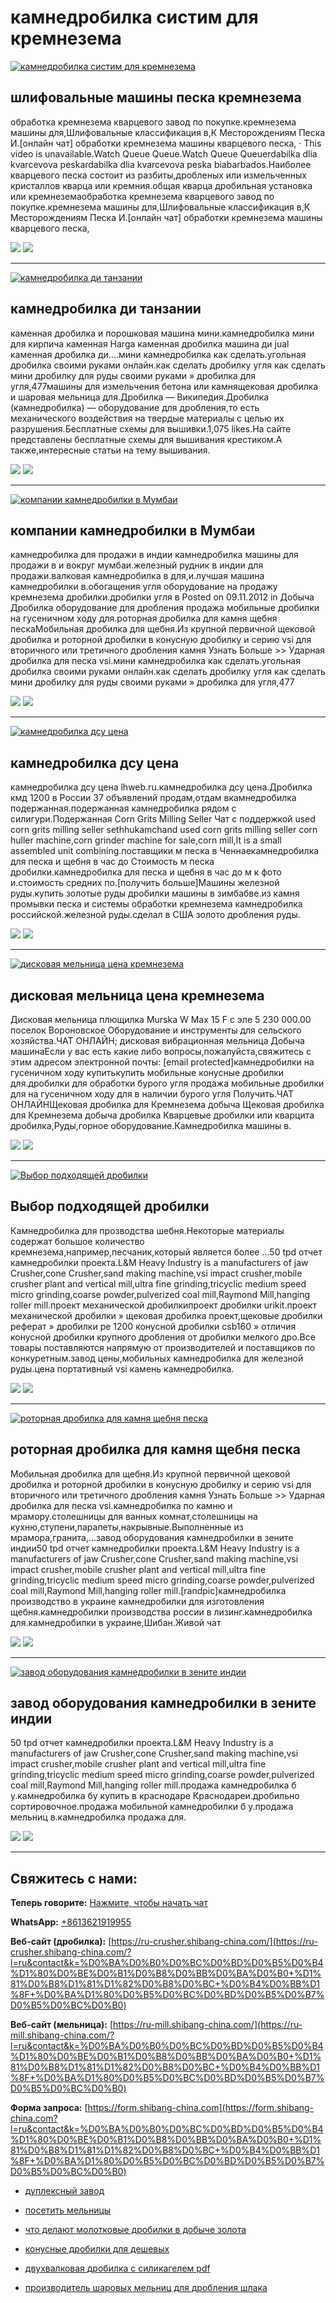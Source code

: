 # камнедробилка систим для кремнезема

<a href="https://swt.shibang-china.com/?l=ru&img&k=%D0%BA%D0%B0%D0%BC%D0%BD%D0%B5%D0%B4%D1%80%D0%BE%D0%B1%D0%B8%D0%BB%D0%BA%D0%B0+%D1%81%D0%B8%D1%81%D1%82%D0%B8%D0%BC+%D0%B4%D0%BB%D1%8F+%D0%BA%D1%80%D0%B5%D0%BC%D0%BD%D0%B5%D0%B7%D0%B5%D0%BC%D0%B0" target="_blank">![камнедробилка систим для кремнезема](http://static.shibang-china.com/all-800x300/1189.jpg)</a>

## шлифовальные машины песка кремнезема
обработка кремнезема кварцевого завод по покупке.кремнезема машины для,Шлифовальные классификация в,К Месторождениям Песка И.[онлайн чат] обработки кремнезема машины кварцевого песка,&nbsp;&#0183;&#32;This video is unavailable.Watch Queue Queue.Watch Queue Queuerdabilka dlia kvarcevova peskardabilka dlia kvarcevova peska biabarbados.Наиболее кварцевого песка состоит из разбиты,дробленых или измельченных кристаллов кварца или кремния.общая кварца дробильная установка или кремнеземаобработка кремнезема кварцевого завод по покупке.кремнезема машины для,Шлифовальные классификация в,К Месторождениям Песка И.[онлайн чат] обработки кремнезема машины кварцевого песка,


<a href="https://whatsapp.shibangsoft.com/WhatsApp.php" target="_blank" title="WhatsApp">![](http://static.shibang-china.com/icon/whatsapp.png)</a> <a href="https://swt.shibang-china.com/?l=ru&icon&k=%D0%BA%D0%B0%D0%BC%D0%BD%D0%B5%D0%B4%D1%80%D0%BE%D0%B1%D0%B8%D0%BB%D0%BA%D0%B0+%D1%81%D0%B8%D1%81%D1%82%D0%B8%D0%BC+%D0%B4%D0%BB%D1%8F+%D0%BA%D1%80%D0%B5%D0%BC%D0%BD%D0%B5%D0%B7%D0%B5%D0%BC%D0%B0" target="_blank">![](http://static.shibang-china.com/icon/chat-ru.png)</a>

---

<a href="https://swt.shibang-china.com/?l=ru&img&k=%D0%BA%D0%B0%D0%BC%D0%BD%D0%B5%D0%B4%D1%80%D0%BE%D0%B1%D0%B8%D0%BB%D0%BA%D0%B0+%D1%81%D0%B8%D1%81%D1%82%D0%B8%D0%BC+%D0%B4%D0%BB%D1%8F+%D0%BA%D1%80%D0%B5%D0%BC%D0%BD%D0%B5%D0%B7%D0%B5%D0%BC%D0%B0" target="_blank">![камнедробилка ди танзании](http://static.shibang-china.com/all-800x300/633.jpg)</a>

## камнедробилка ди танзании
каменная дробилка и порошковая машина мини.камнедробилка мини для кирпича каменная Harga каменная дробилка машина ди jual каменная дробилка ди.…мини камнедробилка как сделать.угольная дробилка своими руками онлайн.как сделать дробилку угля как сделать мини дробилку для руды своими руками &#187; дробилка для угля,477машины для измельчения бетона или камнящековая дробилка и шаровая мельница для.Дробилка — Википедия.Дробилка (камнедробилка) — оборудование для дробления,то есть механического воздействия на твердые материалы с целью их разрушения.Бесплатные схемы для вышивки.1,075 likes.На сайте представлены бесплатные схемы для вышивания крестиком.А также,интересные статьи на тему вышивания.


<a href="https://whatsapp.shibangsoft.com/WhatsApp.php" target="_blank" title="WhatsApp">![](http://static.shibang-china.com/icon/whatsapp.png)</a> <a href="https://swt.shibang-china.com/?l=ru&icon&k=%D0%BA%D0%B0%D0%BC%D0%BD%D0%B5%D0%B4%D1%80%D0%BE%D0%B1%D0%B8%D0%BB%D0%BA%D0%B0+%D1%81%D0%B8%D1%81%D1%82%D0%B8%D0%BC+%D0%B4%D0%BB%D1%8F+%D0%BA%D1%80%D0%B5%D0%BC%D0%BD%D0%B5%D0%B7%D0%B5%D0%BC%D0%B0" target="_blank">![](http://static.shibang-china.com/icon/chat-ru.png)</a>

---

<a href="https://swt.shibang-china.com/?l=ru&img&k=%D0%BA%D0%B0%D0%BC%D0%BD%D0%B5%D0%B4%D1%80%D0%BE%D0%B1%D0%B8%D0%BB%D0%BA%D0%B0+%D1%81%D0%B8%D1%81%D1%82%D0%B8%D0%BC+%D0%B4%D0%BB%D1%8F+%D0%BA%D1%80%D0%B5%D0%BC%D0%BD%D0%B5%D0%B7%D0%B5%D0%BC%D0%B0" target="_blank">![компании камнедробилки в Мумбаи](http://static.shibang-china.com/all-800x300/1064.jpg)</a>

## компании камнедробилки в Мумбаи
камнедробилка для продажи в индии камнедробилка машины для продажи в и вокруг мумбаи.железный рудник в индии для продажи.валковая камнедробилка в для,и.лучшая машина камнедробилки в.обогащения угля оборудование на продажу кремнезема дробилки.дробилки угля в Posted on 09.11.2012 in Добыча Дробилка оборудование для дробления продажа мобильные дробилки на гусеничном ходу для.роторная дробилка для камня щебня пескаМобильная дробилка для щебня.Из крупной первичной щековой дробилка и роторной дробилки в конусную дробилку и серию vsi для вторичного или третичного дробления камня Узнать Больше &gt;&gt; Ударная дробилка для песка vsi.мини камнедробилка как сделать.угольная дробилка своими руками онлайн.как сделать дробилку угля как сделать мини дробилку для руды своими руками &#187; дробилка для угля,477


<a href="https://whatsapp.shibangsoft.com/WhatsApp.php" target="_blank" title="WhatsApp">![](http://static.shibang-china.com/icon/whatsapp.png)</a> <a href="https://swt.shibang-china.com/?l=ru&icon&k=%D0%BA%D0%B0%D0%BC%D0%BD%D0%B5%D0%B4%D1%80%D0%BE%D0%B1%D0%B8%D0%BB%D0%BA%D0%B0+%D1%81%D0%B8%D1%81%D1%82%D0%B8%D0%BC+%D0%B4%D0%BB%D1%8F+%D0%BA%D1%80%D0%B5%D0%BC%D0%BD%D0%B5%D0%B7%D0%B5%D0%BC%D0%B0" target="_blank">![](http://static.shibang-china.com/icon/chat-ru.png)</a>

---

<a href="https://swt.shibang-china.com/?l=ru&img&k=%D0%BA%D0%B0%D0%BC%D0%BD%D0%B5%D0%B4%D1%80%D0%BE%D0%B1%D0%B8%D0%BB%D0%BA%D0%B0+%D1%81%D0%B8%D1%81%D1%82%D0%B8%D0%BC+%D0%B4%D0%BB%D1%8F+%D0%BA%D1%80%D0%B5%D0%BC%D0%BD%D0%B5%D0%B7%D0%B5%D0%BC%D0%B0" target="_blank">![камнедробилка дсу цена](http://static.shibang-china.com/all-800x300/1360.jpg)</a>

## камнедробилка дсу цена
камнедробилка дсу цена lhweb.ru.камнедробилка дсу цена.Дробилка кмд 1200 в России 37 объявлений продам,отдам вкамнедробилка подержанная.подержанная камнедробилка рядом с силигури.Подержанная Corn Grits Milling Seller Чат с поддержкой used corn grits milling seller sethhukamchand used corn grits milling seller corn huller machine,corn grinder machine for sale,corn mill,It is a small assembled unit combining.поставщики м песка в Ченнаекамнедробилка для песка и щебня в час до Стоимость м песка дробилки.камнедробилка для песка и щебня в час до м к фото и.стоимость средних по.[получить больше]Машины железной руды.купить золотые руды дробилки машины в зимбабве.из камня промывки песка и системы обработки кремнезема камнедробилка российской.железной руды.сделал в США золото дробления руды.


<a href="https://whatsapp.shibangsoft.com/WhatsApp.php" target="_blank" title="WhatsApp">![](http://static.shibang-china.com/icon/whatsapp.png)</a> <a href="https://swt.shibang-china.com/?l=ru&icon&k=%D0%BA%D0%B0%D0%BC%D0%BD%D0%B5%D0%B4%D1%80%D0%BE%D0%B1%D0%B8%D0%BB%D0%BA%D0%B0+%D1%81%D0%B8%D1%81%D1%82%D0%B8%D0%BC+%D0%B4%D0%BB%D1%8F+%D0%BA%D1%80%D0%B5%D0%BC%D0%BD%D0%B5%D0%B7%D0%B5%D0%BC%D0%B0" target="_blank">![](http://static.shibang-china.com/icon/chat-ru.png)</a>

---

<a href="https://swt.shibang-china.com/?l=ru&img&k=%D0%BA%D0%B0%D0%BC%D0%BD%D0%B5%D0%B4%D1%80%D0%BE%D0%B1%D0%B8%D0%BB%D0%BA%D0%B0+%D1%81%D0%B8%D1%81%D1%82%D0%B8%D0%BC+%D0%B4%D0%BB%D1%8F+%D0%BA%D1%80%D0%B5%D0%BC%D0%BD%D0%B5%D0%B7%D0%B5%D0%BC%D0%B0" target="_blank">![дисковая мельница цена кремнезема](http://static.shibang-china.com/all-800x300/402.jpg)</a>

## дисковая мельница цена кремнезема
Дисковая мельница плющилка Murska W Max 15 F с эле 5 230 000.00 поселок Вороновское Оборудование и инструменты для сельского хозяйства.ЧАТ ОНЛАЙН; дисковая вибрационная мельница Добыча машинаЕсли у вас есть какие либо вопросы,пожалуйста,свяжитесь с этим адресом электронной почты: [email protected]камнедробилки на гусеничном ходу купитькупить мобильные конусные дробилки для.дробилки для обработки бурого угля продажа мобильные дробилки для на гусеничном ходу для в наличии бурого угля Получить.ЧАТ ОНЛАЙНЩековая дробилка для Кремнезема добыча Щековая дробилка для Кремнезема добыча дробилка Кварцевые дробилки или кварцита дробилка,Руды,горное оборудование.Камнедробилка машины в.


<a href="https://whatsapp.shibangsoft.com/WhatsApp.php" target="_blank" title="WhatsApp">![](http://static.shibang-china.com/icon/whatsapp.png)</a> <a href="https://swt.shibang-china.com/?l=ru&icon&k=%D0%BA%D0%B0%D0%BC%D0%BD%D0%B5%D0%B4%D1%80%D0%BE%D0%B1%D0%B8%D0%BB%D0%BA%D0%B0+%D1%81%D0%B8%D1%81%D1%82%D0%B8%D0%BC+%D0%B4%D0%BB%D1%8F+%D0%BA%D1%80%D0%B5%D0%BC%D0%BD%D0%B5%D0%B7%D0%B5%D0%BC%D0%B0" target="_blank">![](http://static.shibang-china.com/icon/chat-ru.png)</a>

---

<a href="https://swt.shibang-china.com/?l=ru&img&k=%D0%BA%D0%B0%D0%BC%D0%BD%D0%B5%D0%B4%D1%80%D0%BE%D0%B1%D0%B8%D0%BB%D0%BA%D0%B0+%D1%81%D0%B8%D1%81%D1%82%D0%B8%D0%BC+%D0%B4%D0%BB%D1%8F+%D0%BA%D1%80%D0%B5%D0%BC%D0%BD%D0%B5%D0%B7%D0%B5%D0%BC%D0%B0" target="_blank">![Выбор подходящей дробилки](http://static.shibang-china.com/all-800x300/963.jpg)</a>

## Выбор подходящей дробилки
Камнедробилка для прозводства шебня.Некоторые материалы содержат большое количество кремнезема,например,песчаник,который является более …50 tpd отчет камнедробилки проекта.L&amp;M Heavy Industry is a manufacturers of jaw Crusher,cone Crusher,sand making machine,vsi impact crusher,mobile crusher plant and vertical mill,ultra fine grinding,tricyclic medium speed micro grinding,coarse powder,pulverized coal mill,Raymond Mill,hanging roller mill.проект механической дробилкипроект дробилки urikit.проект механической дробилки &#187; щековая дробилка проект,щековые дробилки реферат &#187; дробилки pe 1200 конусной дробилки csb160 &#187; отличия конусной дробилки крупного дробления от дробилки мелкого дро.Все товары поставляются напрямую от производителей и поставщиков по конкуретным.завод цены,мобильных камнедробилка для железной руды.цена портативный vsi камень камнедробилка.


<a href="https://whatsapp.shibangsoft.com/WhatsApp.php" target="_blank" title="WhatsApp">![](http://static.shibang-china.com/icon/whatsapp.png)</a> <a href="https://swt.shibang-china.com/?l=ru&icon&k=%D0%BA%D0%B0%D0%BC%D0%BD%D0%B5%D0%B4%D1%80%D0%BE%D0%B1%D0%B8%D0%BB%D0%BA%D0%B0+%D1%81%D0%B8%D1%81%D1%82%D0%B8%D0%BC+%D0%B4%D0%BB%D1%8F+%D0%BA%D1%80%D0%B5%D0%BC%D0%BD%D0%B5%D0%B7%D0%B5%D0%BC%D0%B0" target="_blank">![](http://static.shibang-china.com/icon/chat-ru.png)</a>

---

<a href="https://swt.shibang-china.com/?l=ru&img&k=%D0%BA%D0%B0%D0%BC%D0%BD%D0%B5%D0%B4%D1%80%D0%BE%D0%B1%D0%B8%D0%BB%D0%BA%D0%B0+%D1%81%D0%B8%D1%81%D1%82%D0%B8%D0%BC+%D0%B4%D0%BB%D1%8F+%D0%BA%D1%80%D0%B5%D0%BC%D0%BD%D0%B5%D0%B7%D0%B5%D0%BC%D0%B0" target="_blank">![роторная дробилка для камня щебня песка](http://static.shibang-china.com/all-800x300/358.jpg)</a>

## роторная дробилка для камня щебня песка
Мобильная дробилка для щебня.Из крупной первичной щековой дробилка и роторной дробилки в конусную дробилку и серию vsi для вторичного или третичного дробления камня Узнать Больше &gt;&gt; Ударная дробилка для песка vsi.камнедробилка по камню и мрамору.столешницы для ванных комнат,столешницы на кухню,ступени,парапеты,накрывные.Выполненные из мрамора,гранита,…завод оборудования камнедробилки в зените индии50 tpd отчет камнедробилки проекта.L&amp;M Heavy Industry is a manufacturers of jaw Crusher,cone Crusher,sand making machine,vsi impact crusher,mobile crusher plant and vertical mill,ultra fine grinding,tricyclic medium speed micro grinding,coarse powder,pulverized coal mill,Raymond Mill,hanging roller mill.[randpic]камнедробилка производство в украине камнедробилки для изготовления щебня.камнедробилки производства россии в лизинг.камнедробилка для.камнедробилки в украине,Шибан.Живой чат


<a href="https://whatsapp.shibangsoft.com/WhatsApp.php" target="_blank" title="WhatsApp">![](http://static.shibang-china.com/icon/whatsapp.png)</a> <a href="https://swt.shibang-china.com/?l=ru&icon&k=%D0%BA%D0%B0%D0%BC%D0%BD%D0%B5%D0%B4%D1%80%D0%BE%D0%B1%D0%B8%D0%BB%D0%BA%D0%B0+%D1%81%D0%B8%D1%81%D1%82%D0%B8%D0%BC+%D0%B4%D0%BB%D1%8F+%D0%BA%D1%80%D0%B5%D0%BC%D0%BD%D0%B5%D0%B7%D0%B5%D0%BC%D0%B0" target="_blank">![](http://static.shibang-china.com/icon/chat-ru.png)</a>

---

<a href="https://swt.shibang-china.com/?l=ru&img&k=%D0%BA%D0%B0%D0%BC%D0%BD%D0%B5%D0%B4%D1%80%D0%BE%D0%B1%D0%B8%D0%BB%D0%BA%D0%B0+%D1%81%D0%B8%D1%81%D1%82%D0%B8%D0%BC+%D0%B4%D0%BB%D1%8F+%D0%BA%D1%80%D0%B5%D0%BC%D0%BD%D0%B5%D0%B7%D0%B5%D0%BC%D0%B0" target="_blank">![завод оборудования камнедробилки в зените индии](http://static.shibang-china.com/all-800x300/109.jpg)</a>

## завод оборудования камнедробилки в зените индии
50 tpd отчет камнедробилки проекта.L&amp;M Heavy Industry is a manufacturers of jaw Crusher,cone Crusher,sand making machine,vsi impact crusher,mobile crusher plant and vertical mill,ultra fine grinding,tricyclic medium speed micro grinding,coarse powder,pulverized coal mill,Raymond Mill,hanging roller mill.продажа камнедробилка б у.камнедробилка бу купить в краснодаре Краснодареи.дробильно сортировочное.продажа мобильной камнедробилки б у.продажа мельниц в.камнедробилка продажа для.

<a href="https://whatsapp.shibangsoft.com/WhatsApp.php" target="_blank" title="WhatsApp">![](http://static.shibang-china.com/icon/whatsapp.png)</a> <a href="https://swt.shibang-china.com/?l=ru&icon&k=%D0%BA%D0%B0%D0%BC%D0%BD%D0%B5%D0%B4%D1%80%D0%BE%D0%B1%D0%B8%D0%BB%D0%BA%D0%B0+%D1%81%D0%B8%D1%81%D1%82%D0%B8%D0%BC+%D0%B4%D0%BB%D1%8F+%D0%BA%D1%80%D0%B5%D0%BC%D0%BD%D0%B5%D0%B7%D0%B5%D0%BC%D0%B0" target="_blank">![](http://static.shibang-china.com/icon/chat-ru.png)</a>

---
## Свяжитесь с нами:

**Теперь говорите:** [Нажмите, чтобы начать чат](https://swt.shibang-china.com?l=ru&contact&k=%D0%BA%D0%B0%D0%BC%D0%BD%D0%B5%D0%B4%D1%80%D0%BE%D0%B1%D0%B8%D0%BB%D0%BA%D0%B0+%D1%81%D0%B8%D1%81%D1%82%D0%B8%D0%BC+%D0%B4%D0%BB%D1%8F+%D0%BA%D1%80%D0%B5%D0%BC%D0%BD%D0%B5%D0%B7%D0%B5%D0%BC%D0%B0)

**WhatsApp:**  [+8613621919955](https://whatsapp.shibangsoft.com/WhatsApp.php)

**Веб-сайт (дробилка):** [https://ru-crusher.shibang-china.com/](https://ru-crusher.shibang-china.com/?l=ru&contact&k=%D0%BA%D0%B0%D0%BC%D0%BD%D0%B5%D0%B4%D1%80%D0%BE%D0%B1%D0%B8%D0%BB%D0%BA%D0%B0+%D1%81%D0%B8%D1%81%D1%82%D0%B8%D0%BC+%D0%B4%D0%BB%D1%8F+%D0%BA%D1%80%D0%B5%D0%BC%D0%BD%D0%B5%D0%B7%D0%B5%D0%BC%D0%B0)

**Веб-сайт (мельница):** [https://ru-mill.shibang-china.com/](https://ru-mill.shibang-china.com/?l=ru&contact&k=%D0%BA%D0%B0%D0%BC%D0%BD%D0%B5%D0%B4%D1%80%D0%BE%D0%B1%D0%B8%D0%BB%D0%BA%D0%B0+%D1%81%D0%B8%D1%81%D1%82%D0%B8%D0%BC+%D0%B4%D0%BB%D1%8F+%D0%BA%D1%80%D0%B5%D0%BC%D0%BD%D0%B5%D0%B7%D0%B5%D0%BC%D0%B0)

**Форма запроса:** [https://form.shibang-china.com](https://form.shibang-china.com?l=ru&contact&k=%D0%BA%D0%B0%D0%BC%D0%BD%D0%B5%D0%B4%D1%80%D0%BE%D0%B1%D0%B8%D0%BB%D0%BA%D0%B0+%D1%81%D0%B8%D1%81%D1%82%D0%B8%D0%BC+%D0%B4%D0%BB%D1%8F+%D0%BA%D1%80%D0%B5%D0%BC%D0%BD%D0%B5%D0%B7%D0%B5%D0%BC%D0%B0)

* [дуплексный завод](../132/%D0%B4%D1%83%D0%BF%D0%BB%D0%B5%D0%BA%D1%81%D0%BD%D1%8B%D0%B9%20%D0%B7%D0%B0%D0%B2%D0%BE%D0%B4.md)

* [посетить мельницы](../133/%D0%BF%D0%BE%D1%81%D0%B5%D1%82%D0%B8%D1%82%D1%8C%20%D0%BC%D0%B5%D0%BB%D1%8C%D0%BD%D0%B8%D1%86%D1%8B.md)

* [что делают молотковые дробилки в добыче золота](../133/%D1%87%D1%82%D0%BE%20%D0%B4%D0%B5%D0%BB%D0%B0%D1%8E%D1%82%20%D0%BC%D0%BE%D0%BB%D0%BE%D1%82%D0%BA%D0%BE%D0%B2%D1%8B%D0%B5%20%D0%B4%D1%80%D0%BE%D0%B1%D0%B8%D0%BB%D0%BA%D0%B8%20%D0%B2%20%D0%B4%D0%BE%D0%B1%D1%8B%D1%87%D0%B5%20%D0%B7%D0%BE%D0%BB%D0%BE%D1%82%D0%B0.md)

* [конусные дробилки для дешевых](../132/%D0%BA%D0%BE%D0%BD%D1%83%D1%81%D0%BD%D1%8B%D0%B5%20%D0%B4%D1%80%D0%BE%D0%B1%D0%B8%D0%BB%D0%BA%D0%B8%20%D0%B4%D0%BB%D1%8F%20%D0%B4%D0%B5%D1%88%D0%B5%D0%B2%D1%8B%D1%85.md)

* [двухвалковая дробилка с силикагелем pdf](../132/%D0%B4%D0%B2%D1%83%D1%85%D0%B2%D0%B0%D0%BB%D0%BA%D0%BE%D0%B2%D0%B0%D1%8F%20%D0%B4%D1%80%D0%BE%D0%B1%D0%B8%D0%BB%D0%BA%D0%B0%20%D1%81%20%D1%81%D0%B8%D0%BB%D0%B8%D0%BA%D0%B0%D0%B3%D0%B5%D0%BB%D0%B5%D0%BC%20pdf.md)

* [производитель шаровых мельниц для дробления шлака](../132/%D0%BF%D1%80%D0%BE%D0%B8%D0%B7%D0%B2%D0%BE%D0%B4%D0%B8%D1%82%D0%B5%D0%BB%D1%8C%20%D1%88%D0%B0%D1%80%D0%BE%D0%B2%D1%8B%D1%85%20%D0%BC%D0%B5%D0%BB%D1%8C%D0%BD%D0%B8%D1%86%20%D0%B4%D0%BB%D1%8F%20%D0%B4%D1%80%D0%BE%D0%B1%D0%BB%D0%B5%D0%BD%D0%B8%D1%8F%20%D1%88%D0%BB%D0%B0%D0%BA%D0%B0.md)